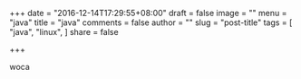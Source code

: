 +++
date = "2016-12-14T17:29:55+08:00"
draft = false
image = ""
menu = "java"
title = "java"
comments = false
author = ""
slug = "post-title"
tags = [
  "java",
  "linux",
]
share = false

+++


woca
